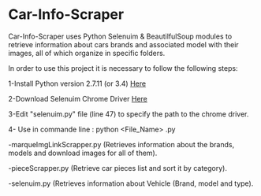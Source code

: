 # Car-Info-Scraper

Car-Info-Scraper uses Python Selenuim & BeautilfulSoup modules to retrieve information about cars brands and associated model with their images, all of which organize in specific folders.

In order to use this project it is necessary to follow the following steps:

1-Install Python version  2.7.11 (or 3.4) [Here](https://www.python.org/downloads/)

2-Download Selenuim Chrome Driver [Here](https://sites.google.com/a/chromium.org/chromedriver/downloads)

3-Edit "selenuim.py" file (line 47) to specify the path to the chrome driver.

4- Use in commande line :  python <File_Name> .py

  -marqueImgLinkScrapper.py (Retrieves information about the brands, models and download images for all of them).

  -pieceScrapper.py (Retrieve car pieces list and sort it by category).

  -selenuim.py (Retrieves information about Vehicle (Brand, model and type).
